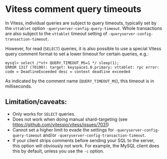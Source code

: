 # Vitess comment query timeouts

In Vitess, individual queries are subject to query timeouts, typically set
by the `vttablet` option `-queryserver-config-query-timeout`.  Whole 
transactions are also subject to the `vttablet` timeout setting of
`-queryserver-config-transaction-timeout`.

However, for read (`SELECT`) queries, it is also possible to use a special
Vitess query comment format to set a lower timeout for certain queries, e.g.:

```
mysql> select /*vt+ QUERY_TIMEOUT_MS=1 */ sleep(1);
ERROR 1317 (70100): target: keyspace1.0.primary: vttablet: rpc error: code = DeadlineExceeded desc = context deadline exceeded
```

As indicated by the comment name (`QUERY_TIMEOUT_MS`), this timeout is in
milliseconds.

## Limitation/caveats:
  * Only works for `SELECT` queries.
  * Does not work when doing manual shard-targeting (see https://github.com/vitessio/vitess/issues/7031)
  * Cannot set a higher limit to evade the settings for `-queryserver-config-query-timeout`
    and/or `-queryserver-config-transaction-timeout`.
  * If your client strips comments before sending your SQL to the server, this
    option will obviously not work. For example, the MySQL client does this by
    default, unless you use the `-c` option.


